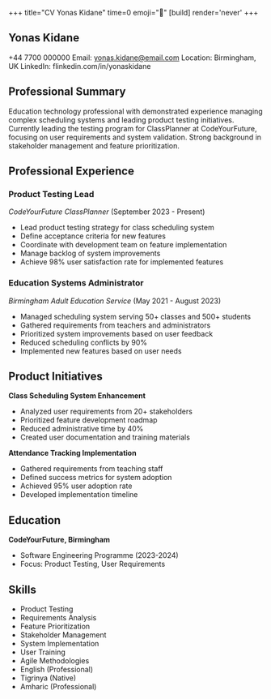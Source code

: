 +++
title="CV Yonas Kidane"
time=0
emoji="📝"
[build]
render='never'
+++

## Yonas Kidane

+44 7700 000000
Email: yonas.kidane@email.com
Location: Birmingham, UK
LinkedIn: flinkedin.com/in/yonaskidane

## Professional Summary

Education technology professional with demonstrated experience managing complex scheduling systems and leading product testing initiatives. Currently leading the testing program for ClassPlanner at CodeYourFuture, focusing on user requirements and system validation. Strong background in stakeholder management and feature prioritization.

## Professional Experience

### Product Testing Lead

_CodeYourFuture ClassPlanner_ (September 2023 - Present)

- Lead product testing strategy for class scheduling system
- Define acceptance criteria for new features
- Coordinate with development team on feature implementation
- Manage backlog of system improvements
- Achieve 98% user satisfaction rate for implemented features

### Education Systems Administrator

_Birmingham Adult Education Service_ (May 2021 - August 2023)

- Managed scheduling system serving 50+ classes and 500+ students
- Gathered requirements from teachers and administrators
- Prioritized system improvements based on user feedback
- Reduced scheduling conflicts by 90%
- Implemented new features based on user needs

## Product Initiatives

**Class Scheduling System Enhancement**

- Analyzed user requirements from 20+ stakeholders
- Prioritized feature development roadmap
- Reduced administrative time by 40%
- Created user documentation and training materials

**Attendance Tracking Implementation**

- Gathered requirements from teaching staff
- Defined success metrics for system adoption
- Achieved 95% user adoption rate
- Developed implementation timeline

## Education

**CodeYourFuture, Birmingham**

- Software Engineering Programme (2023-2024)
- Focus: Product Testing, User Requirements

## Skills

- Product Testing
- Requirements Analysis
- Feature Prioritization
- Stakeholder Management
- System Implementation
- User Training
- Agile Methodologies
- English (Professional)
- Tigrinya (Native)
- Amharic (Professional)
